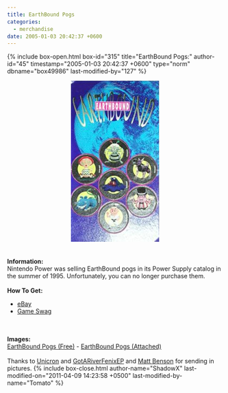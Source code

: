 ```yaml
---
title: EarthBound Pogs
categories:
  - merchandise
date: 2005-01-03 20:42:37 +0600
---
```

{% include box-open.html box-id="315" title="EarthBound Pogs:" author-id="45" timestamp="2005-01-03 20:42:37 +0600" type="norm" dbname="box49986" last-modified-by="127" %}
	<center>
	<img src="/merchandise/images/ebpogs_title.jpg" border="0" alt="EarthBound Pogs" />
	</center>
	<br /><br />
	<b>Information:</b>
	<br />
	Nintendo Power was selling EarthBound pogs in
	its Power Supply catalog in the summer of 1995.
	Unfortunately, you can no longer purchase them.
	<br /><br />
	<b>How To Get:</b>
	<br />
	<ul>
	<li><a href="http://www.ebay.com">eBay</a></li>
        <li><a href="http://gameswag.com/view/earthbound-pogs/">Game Swag</a></li>
	</ul>
	<br /><br />
	<b>Images:</b>
	<br />
	<a href="/merchandise/images/eb_pogs1.jpg">EarthBound Pogs (Free)</a> - <a href="/merchandise/images/eb_pogs2.jpg">EarthBound Pogs (Attached)</a>
	<br /><br />
	Thanks to <a href="/cgi-bin/contacts/contact.cgi?Unicron">Unicron</a> and 
	<a href="mailto:GotARiverFenixEP@aol.com">GotARiverFenixEP</a> and 
	<a href="mailto:BensonBJ2M@msn.com">Matt Benson</a> for sending in pictures.
{% include box-close.html author-name="ShadowX" last-modified-on="2011-04-09 14:23:58 +0500" last-modified-by-name="Tomato" %}
